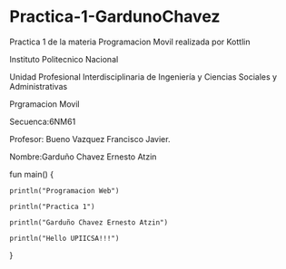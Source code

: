 # Practica-1-GardunoChavez
Practica 1 de la materia Programacion Movil realizada por Kottlin

 Instituto Politecnico Nacional  

Unidad Profesional Interdisciplinaria de Ingeniería y Ciencias Sociales y Administrativas

Prgramacion Movil 

Secuenca:6NM61

Profesor: Bueno Vazquez Francisco Javier.

Nombre:Garduño Chavez Ernesto Atzin


fun main() {

    println("Programacion Web")
    
    println("Practica 1")
    
    println("Garduño Chavez Ernesto Atzin")
    
    println("Hello UPIICSA!!!")
    
}

